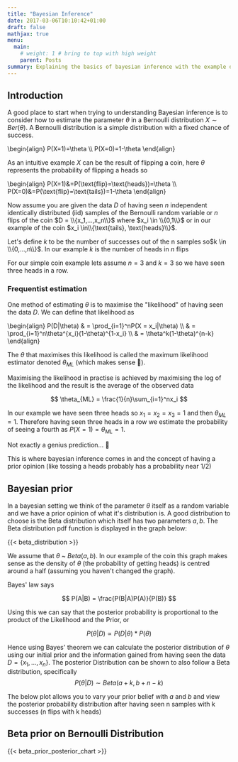 ```yaml
---
title: "Bayesian Inference"
date: 2017-03-06T10:10:42+01:00
draft: false
mathjax: true
menu: 
  main:
    # weight: 1 # bring to top with high weight
    parent: Posts
summary: Explaining the basics of bayesian inference with the example of flipping a coin 💰
---
```


## Introduction

A good place to start when trying to understanding Bayesian inference is to consider how to estimate the parameter $\theta$ in a Bernoulli distribution $X∼Ber(θ)$. A Bernoulli distribution is a simple distribution with a fixed chance of success.

\begin{align}
P(X=1)=\theta \\\\
P(X=0)=1-\theta
\end{align}

As an intuitive example $X$ can be the result of flipping a coin, here $\theta$ represents the probability of flipping a heads so

\begin{align}
P(X=1)&=P(\text{flip}=\text{heads})=\theta \\\\
P(X=0)&=P(\text{flip}=\text{tails})=1-\theta
\end{align}

Now assume you are given the data $D$ of having seen $n$ independent identically distributed (iid) samples of the Bernoulli random variable or $n$ flips of the coin $D = \\{x_1,...,x_n\\}$ where $x_i \in \\{0,1\\}$ or in our example of the coin $x_i \in\\{\text{tails}, \text{heads}\\}$.

Let's define $k$ to be the number of successes out of the n samples so$k \in \\{0,...,n\\}$. In our example $k$ is the number of heads in $n$ flips

For our simple coin example lets assume $n = 3$ and $k = 3$ so we have seen three heads in a row.

### Frequentist estimation

One method of estimating $\theta$ is to maximise the "likelihood" of having seen the data $D$. We can define that likelihood as 

\begin{align} 
P(D|\theta)
& = \prod_{i=1}^nP(X = x_i|\theta) \\\\
& = \prod_{i=1}^n\theta^{x_i}(1-\theta)^{1-x_i} \\\\
& = \theta^k(1-\theta)^{n-k}
\end{align}


The $\theta$ that maximises this likelihood is called the maximum likelihood estimator denoted $\theta_{ML}$ (which makes sense 🤪).

Maximising the likelihood in practise is achieved by maximising the log of the likelihood and the result is  the average of the observed data

$$
\theta_{ML} = \frac{1}{n}\sum_{i=1}^nx_i
$$

In our example we have seen three heads so $x_1=x_2=x_3=1$ and then $\theta_{ML} = 1$. Therefore having seen three heads in a row we estimate the probability of seeing a fourth as $P(X=1)=\theta_{ML} = 1$. 

Not exactly a genius prediction... 🤭

This is where bayesian inference comes in and the concept of having a prior opinion (like tossing a heads probably has a probability near 1/2)

## Bayesian prior

In a bayesian setting we think of the parameter $\theta$ itself as a random variable and we have a prior opinion of what it's distribution is. A good distribution to choose is the Beta distribution which itself has two parameters $a, b$. The Beta distribution pdf function is displayed in the graph below:

{{< beta_distribution >}}


We assume that $\theta$ ~ $Beta(a,b)$. In our example of the coin this graph makes sense as the density of $\theta$ (the probability of getting heads) is centred around a half (assuming you haven't changed the graph).

Bayes' law says 

$$
P(A|B) = \frac{P(B|A)P(A)}{P(B)}
$$

Using this we can say that the posterior probability is proportional to the product of the Likelihood and the Prior, or

$$
P(\theta|D)\propto P(D|\theta)*P(\theta)
$$

Hence using Bayes' theorem we can calculate the posterior distribution of $\theta$ using our initial prior and the information gained from having seen the data $D = \{x_1,...,x_n\}$. The posterior Distribution can be shown to also follow a Beta distribution, specifically 
$$
P(\theta|D) \sim Beta(a+k,b+n-k)
$$

The below plot allows you to vary your prior belief with $a$ and $b$ and view the posterior probability distribution after having seen n samples with k successes (n flips with k heads)

<h2>Beta prior on Bernoulli Distribution</h2>

{{< beta_prior_posterior_chart >}}